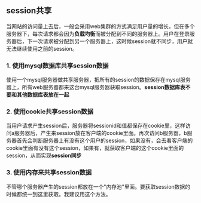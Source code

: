 ## session共享

当网站的访问量上去后，一般会采用web集群的方式满足用户量的增长，但在多个服务器下，每次请求都会因为**负载均衡**而被分配到不同的服务器上。用户在登录服务器后，下一次请求被分配到另一个服务器上，这时候session就不同步，用户就无法继续使用之前的session。

### 1. 使用mysql数据库共享session数据

使用一个mysql服务器做共享服务器，把所有的session的数据保存在mysql服务器上，所有web服务器都来这台mysql服务器获取session。**session数据库表不要和其他数据库表放在一起**

### 2. 使用cookie共享session数据

当用户请求产生session后，服务器将sessionid和值都保存在cookie里，这样访问a服务器后，产生来session放在客户端的cookie里面。再次访问b服务器，b服务器首先会判断服务器上有没有这个用户的session，如果没有，会去看客户端的cookie里面有没有这个session，如果有，就获取客户端的这个cookie里面的session，从而实现**session同步**

### 3. 使用内存来共享session数据

不管哪个服务器产生的session都放在一个"内存池"里面。要获取session数据的时候都统一到这里获取。我建议用这个方法。